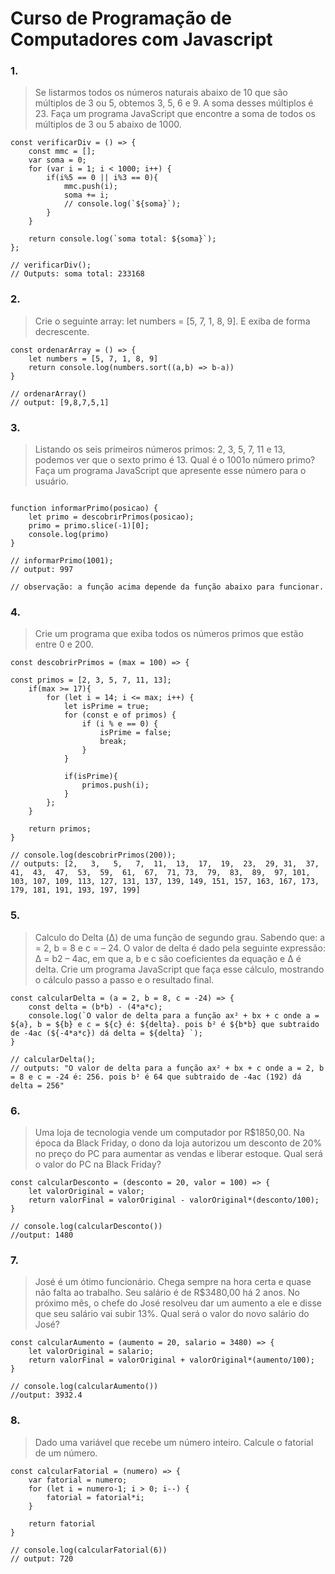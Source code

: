 # Curso de Programação de Computadores com Javascript

### 1. 
>Se listarmos todos os números naturais abaixo de 10 que são múltiplos de 3 ou 5, obtemos 3, 5, 6 e 9. A soma desses múltiplos é 23. Faça um programa JavaScript que encontre a soma de todos os múltiplos de 3 ou 5 abaixo de 1000.

```JS
const verificarDiv = () => {
    const mmc = [];
    var soma = 0;
    for (var i = 1; i < 1000; i++) {
        if(i%5 == 0 || i%3 == 0){
            mmc.push(i);
            soma += i;
            // console.log(`${soma}`);
        }
    }
    
    return console.log(`soma total: ${soma}`);
};

// verificarDiv();
// Outputs: soma total: 233168
```


### 2. 
> Crie o seguinte array: let numbers = [5, 7, 1, 8, 9]. E exiba de forma decrescente.

```JS
const ordenarArray = () => {
    let numbers = [5, 7, 1, 8, 9]
    return console.log(numbers.sort((a,b) => b-a))
}

// ordenarArray()
// output: [9,8,7,5,1]
```


### 3. 
> Listando os seis primeiros números primos: 2, 3, 5, 7, 11 e 13, podemos ver que o sexto primo é 13. Qual é o 1001o número primo? Faça um programa JavaScript que apresente esse número para o usuário.

```JS

function informarPrimo(posicao) {
    let primo = descobrirPrimos(posicao);
    primo = primo.slice(-1)[0];
    console.log(primo)
}

// informarPrimo(1001);
// output: 997

// observação: a função acima depende da função abaixo para funcionar.
```


### 4. 
> Crie um programa que exiba todos os números primos que estão entre 0 e 200.

```JS
const descobrirPrimos = (max = 100) => {

const primos = [2, 3, 5, 7, 11, 13];
    if(max >= 17){
        for (let i = 14; i <= max; i++) {
            let isPrime = true;
            for (const e of primos) {
                if (i % e == 0) {
                    isPrime = false;
                    break;
                }
            }

            if(isPrime){
                primos.push(i);
            }
        };
    }
    
    return primos;
}

// console.log(descobrirPrimos(200));
// outputs: [2,   3,   5,   7,  11,  13,  17,  19,  23,  29, 31,  37,  41,  43,  47,  53,  59,  61,  67,  71, 73,  79,  83,  89,  97, 101, 103, 107, 109, 113, 127, 131, 137, 139, 149, 151, 157, 163, 167, 173, 179, 181, 191, 193, 197, 199]
```


### 5. 
>Calculo do Delta (Δ) de uma função de segundo grau. Sabendo que: a = 2, b = 8 e c = – 24. O valor de delta é dado pela seguinte expressão: Δ = b2 – 4ac, em que a, b e c são coeficientes da equação e Δ é delta. Crie um programa JavaScript que faça esse cálculo, mostrando o cálculo passo a passo e o resultado final.

```JS
const calcularDelta = (a = 2, b = 8, c = -24) => {
    const delta = (b*b) - (4*a*c);
    console.log(`O valor de delta para a função ax² + bx + c onde a = ${a}, b = ${b} e c = ${c} é: ${delta}. pois b² é ${b*b} que subtraido de -4ac (${-4*a*c}) dá delta = ${delta} `);
}

// calcularDelta();
// outputs: "O valor de delta para a função ax² + bx + c onde a = 2, b = 8 e c = -24 é: 256. pois b² é 64 que subtraido de -4ac (192) dá delta = 256"
```


### 6. 
> Uma loja de tecnologia vende um computador por R$1850,00. Na época da Black Friday, o dono da loja autorizou um desconto de 20% no preço do PC para aumentar as vendas e liberar estoque. Qual será o valor do PC na Black Friday?

```JS
const calcularDesconto = (desconto = 20, valor = 100) => {
    let valorOriginal = valor;
    return valorFinal = valorOriginal - valorOriginal*(desconto/100);
}

// console.log(calcularDesconto())
//output: 1480
```


### 7. 
> José é um ótimo funcionário. Chega sempre na hora certa e quase não falta ao trabalho. Seu salário é de R$3480,00 há 2 anos. No próximo mês, o chefe do José resolveu dar um aumento a ele e disse que seu salário vai subir 13%. Qual será o valor do novo salário do José?

```JS
const calcularAumento = (aumento = 20, salario = 3480) => {
    let valorOriginal = salario;
    return valorFinal = valorOriginal + valorOriginal*(aumento/100);
}

// console.log(calcularAumento())
//output: 3932.4
```


### 8. 
> Dado uma variável que recebe um número inteiro. Calcule o fatorial de um número.

```JS
const calcularFatorial = (numero) => {
    var fatorial = numero;
    for (let i = numero-1; i > 0; i--) {
        fatorial = fatorial*i;
    }

    return fatorial
}

// console.log(calcularFatorial(6))
// output: 720
```